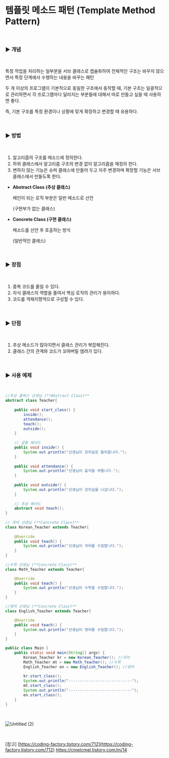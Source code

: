 # 템플릿 메소드 패턴 (****Template Method Pattern)****

<br>

### ▶️ 개념

<br>

특정 작업을 처리하는 일부분을 서브 클래스로 캡슐화하여 전체적인 구조는 바꾸지 않으면서 특정 단계에서 수행하는 내용을 바꾸는 패턴

두 개 이상의 프로그램이 기본적으로 동일한 구조에서 동작할 때, 기본 구조는 일괄적으로 관리하면서 각 프로그램마다 달라지는 부분들에 대해서 따로 만들고 싶을 때 사용하면 좋다.

즉, 기본 구조를 특정 환경이나 상황에 맞게 확장하고 변경할 때 유용하다. 

<br>

### ▶️ 방법

<br>

1. 알고리즘의 구조를 메소드에 정의한다.
2. 하위 클래스에서 알고리즘 구조의 변경 없이 알고리즘을 재정의 한다.
3. 변하지 않는 기능은 슈퍼 클래스에 만들어 두고 자주 변경하며 확장할 기능은 서브 클래스에서 만들도록 한다.

- **Abstract Class (추상 클래스)**
    
    메인이 되는 로직 부분은 일반 메소드로 선언
    
    (구현부가 없는 클래스)
    
- **Concrete Class (구현 클래스)**
    
    메소드를 선언 후 호출하는 방식
    
    (일반적인 클래스)
    

<br>

### ▶️ 장점

<br>

1. 중복 코드를 줄일 수 있다.
2. 자식 클래스의 역할을 줄여서 핵심 로직의 관리가 용이하다.
3. 코드를 객체지향적으로 구성할 수 있다. 

<br>

### ▶️ 단점

<br>

1. 추상 메소드가 많아지면서 클래스 관리가 복잡해진다.
2. 클래스 간의 관계와 코드가 꼬여버릴 염려가 있다.

<br>

### ▶️ 사용 예제

<br>

```java
//추상 클래스 선생님 (**Abstract Class)**
abstract class Teacher{
	
    public void start_class() {
        inside();
        attendance();
        teach();
        outside();
    }
	
    // 공통 메서드 
    public void inside() {
        System.out.println("선생님이 강의실로 들어옵니다.");
    }
    
    public void attendance() {
        System.out.println("선생님이 출석을 부릅니다.");
    }
    
    public void outside() {
        System.out.println("선생님이 강의실을 나갑니다.");
    }
    
    // 추상 메서드
    abstract void teach();
}
 
// 국어 선생님 (**Concrete Class)**
class Korean_Teacher extends Teacher{
    
    @Override
    public void teach() {
        System.out.println("선생님이 국어를 수업합니다.");
    }
}
 
//수학 선생님 (**Concrete Class)**
class Math_Teacher extends Teacher{

    @Override
    public void teach() {
        System.out.println("선생님이 수학을 수업합니다.");
    }
}

//영어 선생님 (**Concrete Class)**
class English_Teacher extends Teacher{

    @Override
    public void teach() {
        System.out.println("선생님이 영어를 수업합니다.");
    }
}

public class Main {
    public static void main(String[] args) {
        Korean_Teacher kr = new Korean_Teacher(); //국어
        Math_Teacher mt = new Math_Teacher(); //수학
        English_Teacher en = new English_Teacher(); //영어
        
        kr.start_class();
        System.out.println("----------------------------");
        mt.start_class();
        System.out.println("----------------------------");
        en.start_class();
    }
}
```

<br>

![Untitled (2)](https://user-images.githubusercontent.com/61955796/170221100-0a0244b5-8c31-4698-8358-de7bc4970ae9.png)


<br>

[참고] [https://coding-factory.tistory.com/712](https://coding-factory.tistory.com/712)
https://cmelcmel.tistory.com/m/14

